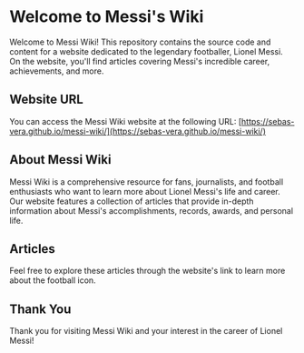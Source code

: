 # Welcome to Messi's Wiki

Welcome to Messi Wiki! This repository contains the source code and content for a website dedicated to the legendary footballer, Lionel Messi. On the website, you'll find articles covering Messi's incredible career, achievements, and more.

## Website URL

You can access the Messi Wiki website at the following URL: [https://sebas-vera.github.io/messi-wiki/](https://sebas-vera.github.io/messi-wiki/)

## About Messi Wiki

Messi Wiki is a comprehensive resource for fans, journalists, and football enthusiasts who want to learn more about Lionel Messi's life and career. Our website features a collection of articles that provide in-depth information about Messi's accomplishments, records, awards, and personal life.

## Articles

Feel free to explore these articles through the website's link to learn more about the football icon.

## Thank You

Thank you for visiting Messi Wiki and your interest in the career of Lionel Messi!

